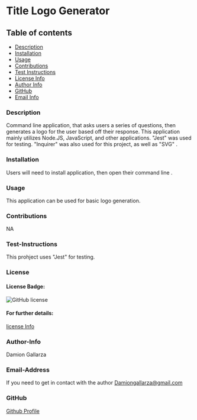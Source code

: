 # Title Logo Generator

  ## Table of contents
  - [Description](#description)
  - [Installation](#installation)
  - [Usage](#usage)
  - [Contributions](#contributions)
  - [Test Instructions](#test-instructions)
  - [License Info](#license)
  - [Author Info](#author-info)
  - [GitHub](#GitHub)
  - [Email Info](#email-address)




  ### Description
  Command line application, that asks users a series of questions, then generates a logo for the user based off their response. This application mainly utilizes Node.JS, JavaScript, and other applications. "Jest" was used for testing. "Inquirer" was also used for this project, as well as "SVG" . 

  ### Installation 
  Users will need to install application, then open their command line .

  ### Usage 
  This application can be used for basic logo generation.

  ### Contributions
  NA

  ### Test-Instructions
  This prohject uses "Jest" for testing.

  ### License
  #### License Badge:
  ![GitHub license](https://img.shields.io/badge/license-None-blue.svg)
  #### For further details:
  [license Info](https://choosealicense.com/licenses/)

  ### Author-Info
  Damion Gallarza

  ### Email-Address
  If you need to get in contact with the author
  Damiongallarza@gmail.com

  

  ### GitHub
  [Github Profile](https://github.com/DamionG22)